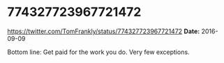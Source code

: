 # 774327723967721472
https://twitter.com/TomFrankly/status/774327723967721472
**Date:** 2016-09-09

Bottom line: Get paid for the work you do. Very few exceptions.
